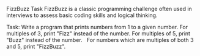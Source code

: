 FizzBuzz Task
FizzBuzz is a classic programming challenge often used in interviews to assess basic coding skills and logical thinking.

Task:
Write a program that prints numbers from 1 to a given number.
For multiples of 3, print "Fizz" instead of the number.
For multiples of 5, print "Buzz" instead of the number.   
For numbers which are multiples of both 3 and 5, print "FizzBuzz".

